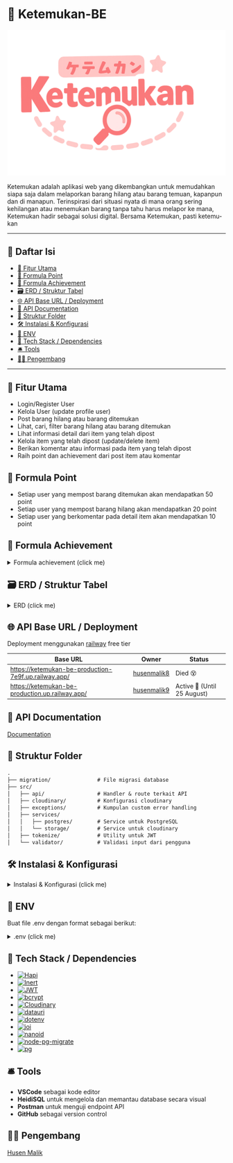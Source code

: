 # 🔎 Ketemukan-BE

![Logo](./ketemukan.png)

Ketemukan adalah aplikasi web yang dikembangkan untuk memudahkan siapa saja dalam melaporkan barang hilang atau barang temuan, kapanpun dan di manapun. Terinspirasi dari situasi nyata di mana orang sering kehilangan atau menemukan barang tanpa tahu harus melapor ke mana, Ketemukan hadir sebagai solusi digital. Bersama Ketemukan, pasti ketemu-kan

---

## 📑 Daftar Isi

- [🚀 Fitur Utama](#-fitur-utama)
- [🧮 Formula Point](#-formula-point)
- [🧮 Formula Achievement](#-formula-achievement)
- [🗃️ ERD / Struktur Tabel](#️-erd--struktur-tabel)
- [🌐 API Base URL / Deployment](#-api-base-url--deployment)
- [📖 API Documentation](#-api-documentation)
- [📁 Struktur Folder](#-struktur-folder)
- [🛠️ Instalasi \& Konfigurasi](#️-instalasi--konfigurasi)
- [🔐 ENV](#-env)
- [🧰 Tech Stack / Dependencies](#-tech-stack--dependencies)
- [🛎️ Tools](#️-tools)
- [👨‍💻 Pengembang](#-pengembang)

---

## 🚀 Fitur Utama

- Login/Register User
- Kelola User (update profile user)
- Post barang hilang atau barang ditemukan
- Lihat, cari, filter barang hilang atau barang ditemukan
- Lihat informasi detail dari item yang telah dipost
- Kelola item yang telah dipost (update/delete item)
- Berikan komentar atau informasi pada item yang telah dipost
- Raih point dan achievement dari post item atau komentar

## 🧮 Formula Point

- Setiap user yang mempost barang ditemukan akan mendapatkan 50 point
- Setiap user yang mempost barang hilang akan mendapatkan 20 point
- Setiap user yang berkomentar pada detail item akan mendapatkan 10 point

## 🧮 Formula Achievement

<details>
<summary>Formula achievement (click me)</summary>

| No  | Name                | Description                                                             | Condition Type | Condition Value |
| --- | ------------------- | ----------------------------------------------------------------------- | -------------- | --------------- |
| 1   | Bounty Hunter       | Kamu sudah berhasil menemukan 10 barang — pencarianmu dimulai!          | found_items    | 10              |
| 2   | Sharp Eye           | Matamu tajam! Kamu berhasil menemukan 20 barang.                        | found_items    | 20              |
| 3   | Tracking Master     | Kamu adalah ahli dalam menemukan barang — 50 pencapaian hebat!          | found_items    | 50              |
| 4   | Legend of the Found | Kamu adalah legenda di dunia barang hilang. Tak tertandingi.            | found_items    | 100             |
| 5   | Where Is It?        | "Loh, ilang lagi?" — kayaknya kamu kurang update sama barang sendiri 😅 | lost_items     | 5               |
| 6   | The Forgetful       | Kamu dan barangmu tampaknya sering beda jalan. Hati-hati, ya!           | lost_items     | 10              |
| 7   | Lost Master         | Saat orang lain kehilangan kunci, kamu kehilangan satu kota.            | lost_items     | 20              |
| 8   | Help me!            | Kamu perlu GPS buat hidupmu sendiri. 100 kali kehilangan, serius? 😭    | lost_items     | 100             |
| 9   | Helpful Citizen     | Baru 5 komentar, tapi udah mulai peduli. Warga yang layak dicontoh 👍   | comments       | 5               |
| 10  | Quick Responder     | Gak perlu disuruh, langsung bantu jawab. Mantap!                        | comments       | 10              |
| 11  | Lost & Found Friend | Kamu selalu hadir waktu orang lain kehilangan. Baik banget sih 😢       | comments       | 20              |
| 12  | Comment Champion    | Kamu udah kayak admin, tapi tanpa gaji. Tetap setia bantuin! 🫡          | comments       | 50              |
| 13  | Keyboard Hero       | Menolong tanpa jubah, cuma modal keyboard dan niat baik 💻              | comments       | 75              |
| 14  | Golden Citizen      | Kamu layak dikasih penghargaan RT. Seratus komentar penuh empati 🥇     | comments       | 100             |

</details>

## 🗃️ ERD / Struktur Tabel

<details>
<summary>ERD (click me)</summary>

![ERD](./ERD.png)

</details>

## 🌐 API Base URL / Deployment

Deployment menggunakan [railway](https://railway.com/) free tier

| Base URL                                             | Owner                                         | Status                      |
| ---------------------------------------------------- | --------------------------------------------- | --------------------------- |
| https://ketemukan-be-production-7e9f.up.railway.app/ | [husenmalik8](https://github.com/husenmalik8) | Died 😵                     |
| https://ketemukan-be-production.up.railway.app/      | [husenmalik9](https://github.com/husenmalik9) | Active 🙂 (Until 25 August) |

## 📖 API Documentation

[Documentation](https://documenter.getpostman.com/view/9925894/2sB3B8tDZV)

## 📁 Struktur Folder

```
.
├── migration/               # File migrasi database
├── src/
│   ├── api/                 # Handler & route terkait API
│   ├── cloudinary/          # Konfigurasi cloudinary
│   ├── exceptions/          # Kumpulan custom error handling
│   ├── services/
│   │   ├── postgres/        # Service untuk PostgreSQL
│   │   └── storage/         # Service untuk cloudinary
│   ├── tokenize/            # Utility untuk JWT
│   └── validator/           # Validasi input dari pengguna
```

## 🛠️ Instalasi & Konfigurasi

<details>
<summary>Instalasi & Konfigurasi (click me)</summary>

### 1. Clone repository ini

```
git clone https://github.com/husenmalik9/ketemukan-be.git

```

### 2. Install repository

```
npm install

```

### 3. Buat database postgreSQL (misal dengan akun postgres) _pertama login terlebih dahulu dan masukan password_

```
psql --username postgres

```

### 4. Buat database postgreSQL (misal dengan nama database = ketemukan_v2_2)

```
CREATE DATABASE ketemukan_v2_2;
GRANT ALL ON DATABASE ketemukan_v2_2 TO developer;
ALTER DATABASE ketemukan_v2_2 OWNER TO developer;

```

### 5. Jalankan migrasi

```
npm run migrate up
```

### 6. Jalankan server via start atau development

```
npm run start
or
npm run dev
```

</details>

## 🔐 ENV

Buat file .env dengan format sebagai berikut:

<details>
<summary>.env (click me)</summary>

```
# server configuration
HOST=
PORT=

# node-postgres configuration
PGUSER=
PGPASSWORD=
PGDATABASE=
PGHOST=
PGPORT=

ACCESS_TOKEN_KEY=
REFRESH_TOKEN_KEY=
ACCESS_TOKEN_AGE=

CLOUDINARY_CLOUD_NAME=
CLOUDINARY_API_KEY=
CLOUDINARY_API_SECRET=

```

</details>

## 🧰 Tech Stack / Dependencies

- [![Hapi](https://img.shields.io/badge/@hapi/hapi-v21.4.0-green)](https://www.npmjs.com/package/@hapi/hapi)
- [![Inert](https://img.shields.io/badge/@hapi/inert-v7.1.0-green)](https://www.npmjs.com/package/@hapi/inert)
- [![JWT](https://img.shields.io/badge/@hapi/jwt-v3.2.0-green)](https://www.npmjs.com/package/@hapi/jwt)
- [![bcrypt](https://img.shields.io/badge/bcrypt-v6.0.0-orange)](https://www.npmjs.com/package/bcrypt)
- [![Cloudinary](https://img.shields.io/badge/cloudinary-v2.7.0-lightgrey)](https://www.npmjs.com/package/cloudinary)
- [![datauri](https://img.shields.io/badge/datauri-v4.1.0-lightgrey)](https://www.npmjs.com/package/datauri)
- [![dotenv](https://img.shields.io/badge/dotenv-v17.0.0-yellowgreen)](https://www.npmjs.com/package/dotenv)
- [![joi](https://img.shields.io/badge/joi-v17.13.3-yellow)](https://www.npmjs.com/package/joi)
- [![nanoid](https://img.shields.io/badge/nanoid-v3.3.11-lightblue)](https://www.npmjs.com/package/nanoid)
- [![node-pg-migrate](https://img.shields.io/badge/node--pg--migrate-v8.0.3-blueviolet)](https://www.npmjs.com/package/node-pg-migrate)
- [![pg](https://img.shields.io/badge/pg-v8.16.3-blue)](https://www.npmjs.com/package/pg)

## 🛎️ Tools

- **VSCode** sebagai kode editor
- **HeidiSQL** untuk mengelola dan memantau database secara visual
- **Postman** untuk menguji endpoint API
- **GitHub** sebagai version control

## 👨‍💻 Pengembang

[Husen Malik](https://github.com/husenmalik7)

